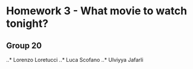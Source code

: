 # Homework 3 - What movie to watch tonight?
## Group 20

..* Lorenzo Loretucci
..* Luca Scofano 
..* Ulviyya Jafarli
